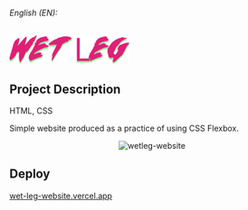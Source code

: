 ###### English (EN):

<img height="50" alt="titulo da banda" src="assets-readme/titulo-banda.png">

<section>
  <h2>Project Description</h2>
  <p>HTML, CSS</p>
  <p>Simple website produced as a practice of using CSS Flexbox.</p>
</section>

<section>
<div align="center">
  <img height="400" alt="wetleg-website" src="assets-readme/wetleg-site.gif">
</div>
</section>

<section>
  <h2>Deploy</h2>
  <a href="https://wet-leg-website.vercel.app" target="_blank">wet-leg-website.vercel.app</a>
</section>
